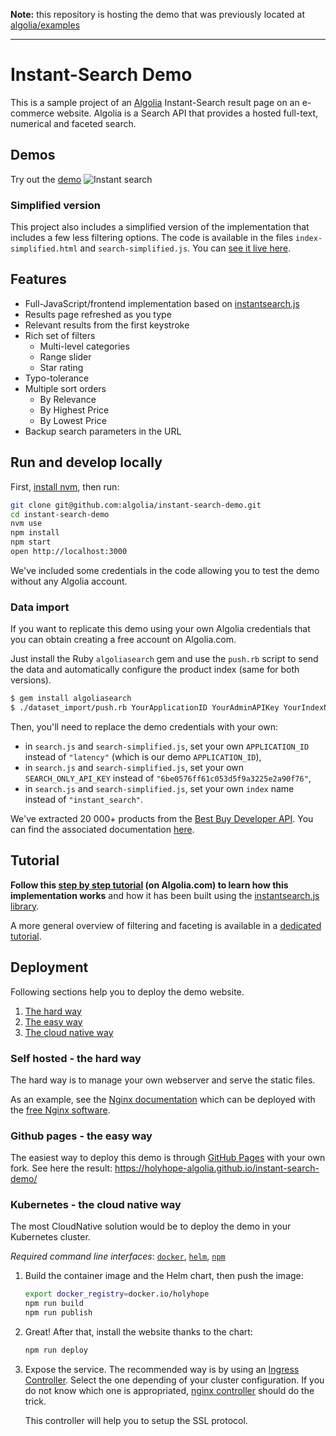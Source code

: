 **Note:** this repository is hosting the demo that was previously located at [algolia/examples](https://github.com/algolia/examples/tree/master/instant-search/instantsearch.js/)

-----

Instant-Search Demo
====================

This is a sample project of an [Algolia](http://www.algolia.com) Instant-Search result page on an e-commerce website. Algolia is a Search API that provides a hosted full-text, numerical and faceted search.

## Demos
Try out the [demo](https://preview.algolia.com/instantsearch/)
![Instant search](screenshots/instant-search-default.gif)

### Simplified version
This project also includes a simplified version of the implementation that includes a few less filtering options.
The code is available in the files `index-simplified.html` and `search-simplified.js`. You can [see it live here](https://preview.algolia.com/instantsearch/index-simplified.html).

## Features
* Full-JavaScript/frontend implementation based on [instantsearch.js](https://community.algolia.com/instantsearch.js/)
* Results page refreshed as you type
* Relevant results from the first keystroke
* Rich set of filters
  * Multi-level categories
  * Range slider
  * Star rating
* Typo-tolerance
* Multiple sort orders
  * By Relevance
  * By Highest Price
  * By Lowest Price
* Backup search parameters in the URL

## Run and develop locally

First, [install nvm](https://github.com/creationix/nvm#installation), then run:

```sh
git clone git@github.com:algolia/instant-search-demo.git
cd instant-search-demo
nvm use
npm install
npm start
open http://localhost:3000
```

We've included some credentials in the code allowing you to test the demo without any Algolia account.

### Data import
If you want to replicate this demo using your own Algolia credentials that you can obtain creating a free account on Algolia.com.

Just install the Ruby `algoliasearch` gem and use the `push.rb` script to send the data and automatically configure the product index (same for both versions).

```sh
$ gem install algoliasearch
$ ./dataset_import/push.rb YourApplicationID YourAdminAPIKey YourIndexName
```

Then, you'll need to replace the demo credentials with your own:
- in `search.js` and `search-simplified.js`, set your own `APPLICATION_ID` instead of `"latency"` (which is our demo `APPLICATION_ID`),
- in `search.js` and `search-simplified.js`, set your own `SEARCH_ONLY_API_KEY` instead of `"6be0576ff61c053d5f9a3225e2a90f76"`,
- in `search.js` and `search-simplified.js`, set your own `index` name instead of `"instant_search"`.


We've extracted 20 000+ products from the [Best Buy Developer API](https://developer.bestbuy.com). You can find the associated documentation [here](https://developer.bestbuy.com/documentation/products-api).

## Tutorial

**Follow this [step by step tutorial](https://www.algolia.com/doc/tutorials/search-ui/instant-search/build-an-instant-search-results-page/instantsearchjs/) (on Algolia.com) to learn how this implementation works** and how it has been built using the [instantsearch.js library](https://community.algolia.com/instantsearch.js/).

A more general overview of filtering and faceting is available in a [dedicated tutorial](https://www.algolia.com/doc/tutorials/search-ui/instant-search/filtering/faceting-search-ui/instantsearchjs/).

## Deployment

Following sections help you to deploy the demo website.

1. [The hard way](#self-hosted---the-hard-way)
2. [The easy way](#github-pages---the-easy-way)
3. [The cloud native way](#kubernetes---the-cloud-native-way)

### Self hosted - the hard way

The hard way is to manage your own webserver and serve the static files.

As an example, see the [Nginx documentation](https://docs.nginx.com/nginx/admin-guide/web-server/serving-static-content/) which can be deployed with the [free Nginx software](https://nginx.org/en/docs/).

### Github pages - the easy way

The easiest way to deploy this demo is through [GitHub Pages](https://pages.github.com/) with your own fork.
See here the result: <https://holyhope-algolia.github.io/instant-search-demo/>

### Kubernetes - the cloud native way

The most CloudNative solution would be to deploy the demo in your Kubernetes cluster.

_Required command line interfaces_: [`docker`](https://docs.docker.com/get-docker/), [`helm`](https://helm.sh/docs/intro/install/), [`npm`](https://docs.npmjs.com/getting-started)

1. Build the container image and the Helm chart, then push the image:

   ```bash
   export docker_registry=docker.io/holyhope
   npm run build
   npm run publish
   ```

2. Great! After that, install the website thanks to the chart:

   ```bash
   npm run deploy
   ```

3. Expose the service.
   The recommended way is by using an [Ingress Controller](https://kubernetes.io/docs/concepts/services-networking/ingress-controllers/). Select the one depending of your cluster configuration. If you do not know which one is appropriated, [nginx controller](https://github.com/kubernetes/ingress-nginx/blob/main/README.md#readme) should do the trick.

   This controller will help you to setup the SSL protocol.
